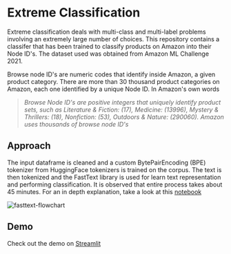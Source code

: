 # Extreme Classification

Extreme classification deals with multi-class and multi-label problems involving an extremely large number of choices.
This repository contains a classifer that has been trained to classify products on Amazon into their Node ID's. The dataset used was obtained from Amazon ML Challenge 2021.

Browse node ID's are numeric codes that identify inside Amazon, a given product category. There are more than 30 thousand product categories on Amazon, each one identified by a unique Node ID. In Amazon's own words
> *Browse Node ID's are positive integers that uniquely identify product
> sets, such as Literature & Fiction: (17), Medicine: (13996), Mystery &
> Thrillers: (18), Nonfiction: (53), Outdoors & Nature: (290060). Amazon
> uses thousands of browse node ID's*

## Approach
The input dataframe is cleaned and a custom BytePairEncoding (BPE) tokenizer from HuggingFace tokenizers is trained on the corpus. The text is then tokenized and the FastText library is used for learn text representation and performing classification. It is observed that entire process takes about 45 minutes. For an in depth explanation, take a look at this [notebook](https://github.com/SupreethRao99/Amazon-ML-Challenge/blob/main/FastTextClassifier.ipynb)

![fasttext-flowchart](https://user-images.githubusercontent.com/55043035/173225770-873cfea0-b8f6-4384-8830-829571602f22.png)

## Demo

Check out the demo on [Streamlit](https://share.streamlit.io/supreethrao99/extreme-classification/main/app.py)

